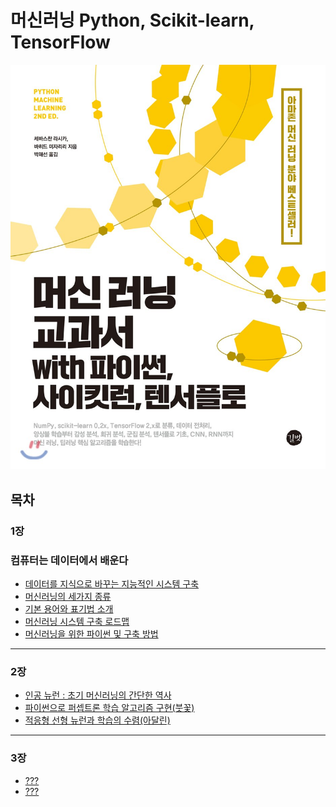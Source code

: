 # 머신러닝 Python, Scikit-learn, TensorFlow
<img src="https://github.com/cwadven/Machine_Learning/blob/master/sumnail.jpg" alt="drawing" width="600"/>

## 목차

### 1장
### 컴퓨터는 데이터에서 배운다

- [데이터를 지식으로 바꾸는 지능적인 시스템 구축](https://github.com/cwadven/Machine_Learning/blob/master/ML/chapter1/1_1_data_to_knowledge.md "데이터를 지식으로 바꾸는 지능적인 시스템 구축")
- [머신러닝의 세가지 종류](https://github.com/cwadven/Machine_Learning/blob/master/ML/chapter1/1_2_machine_learning_3_feature.md "머신러닝의 세가지 종류")
- [기본 용어와 표기법 소개](https://github.com/cwadven/Machine_Learning/blob/master/ML/chapter1/1_3_basic_terms_nations.md "기본 용어와 표기법 소개")
- [머신러닝 시스템 구축 로드맵](https://github.com/cwadven/Machine_Learning/blob/master/ML/chapter1/1_4_system_roadmap.md "머신러닝 시스템 구축 로드맵")
- [머신러닝을 위한 파이썬 및 구축 방법](https://github.com/cwadven/Machine_Learning/blob/master/ML/chapter1/1_5_machine_python.md "머신러닝을 위한 파이썬 및 구축 방법")

---

### 2장
- [인공 뉴런 : 초기 머신러닝의 간단한 역사](https://github.com/cwadven/Machine_Learning/blob/master/ML/chapter2/2_1_early_machine_learning.md "인공 뉴런 : 초기 머신러닝의 간단한 역사")
- [파이썬으로 퍼셉트론 학습 알고리즘 구현(붓꽃)](https://github.com/cwadven/Machine_Learning/blob/master/ML/chapter2/2_2_perceptron.md "파이썬으로 퍼셉트론 학습 알고리즘 구현(붓꽃)")
- [적응형 선형 뉴런과 학습의 수렴(아달린)](https://github.com/cwadven/Machine_Learning/blob/master/ML/chapter2/2_3_linear_neraul.md "적응형 선형 뉴런과 학습의 수렴(아달린)")

---

### 3장
- [???](https://github.com/cwadven/Machine_Learning/blob/master/ML/chapter3/XXX.md "???")
- [???](https://github.com/cwadven/Machine_Learning/blob/master/ML/chapter3/XXX.md "???")